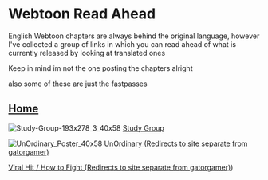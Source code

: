 # Webtoon Read Ahead
English Webtoon chapters are always behind the original language, however I've collected a group of links
in which you can read ahead of what is currently released by looking at translated ones

Keep in mind im not the one posting the chapters alright

also some of these are just the fastpasses

## [Home](https://gatorgamer.github.io)

![Study-Group-193x278_3_40x58](https://github.com/GatorGamer/GatorGamer.github.io/assets/130500031/6f7676f4-9ae9-4023-8d77-42291cd0c106)
[Study Group](https://gatorgamer.github.io/webtoon/studygroup.html)

![UnOrdinary_Poster_40x58](https://github.com/GatorGamer/GatorGamer.github.io/assets/130500031/5dbf1fb5-40b3-495a-b4eb-799075b8ebc7)
[UnOrdinary (Redirects to site separate from gatorgamer)](https://enryumanga.com/manga/unordinary/)

[Viral Hit / How to Fight (Redirects to site separate from gatorgamer)](https://mangadex.org/title/d2df017b-c003-4de6-9625-4f1fba7aef97/how-to-fight))
